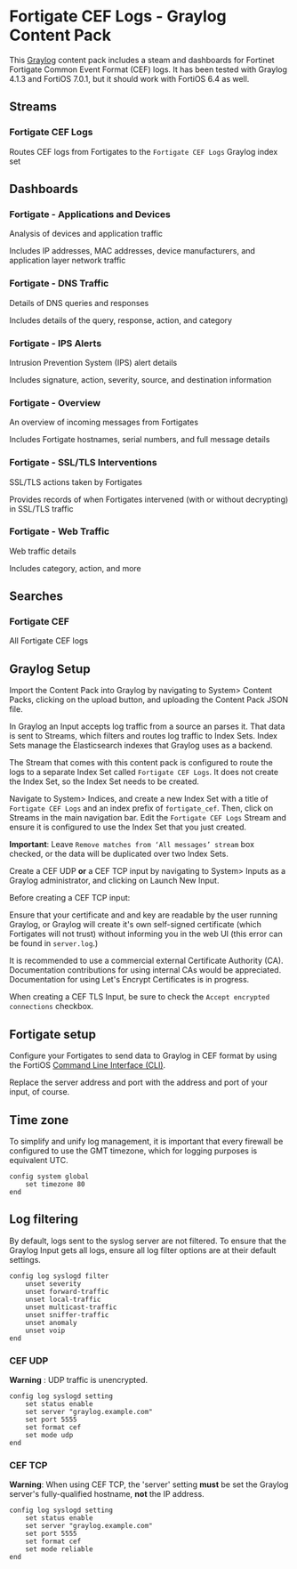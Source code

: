 # Fortigate CEF Logs - Graylog Content Pack

This [Graylog][graylog] content pack includes a steam and dashboards for Fortinet Fortigate Common Event Format (CEF) logs. It has been tested with Graylog 4.1.3 and FortiOS 7.0.1, but it should work with FortiOS 6.4 as well.

## Streams

### Fortigate CEF Logs

Routes CEF logs from Fortigates to the `Fortigate CEF Logs` Graylog index set

## Dashboards

### Fortigate - Applications and Devices

Analysis of devices and application traffic

Includes IP addresses, MAC addresses, device manufacturers, and application layer network traffic

### Fortigate - DNS Traffic

Details of DNS queries and responses

Includes details of the query, response, action, and category

### Fortigate - IPS Alerts

Intrusion Prevention System (IPS) alert details

Includes signature, action, severity, source, and destination information

### Fortigate - Overview

An overview of incoming messages from Fortigates

Includes Fortigate hostnames, serial numbers, and full message details

### Fortigate - SSL/TLS Interventions

SSL/TLS actions taken by Fortigates

Provides records of when Fortigates intervened (with or without decrypting) in SSL/TLS traffic

### Fortigate - Web Traffic

Web traffic details

Includes category, action, and more

## Searches

### Fortigate CEF

All Fortigate CEF logs

## Graylog Setup

Import the Content Pack into Graylog by navigating to System> Content Packs, clicking on the upload button, and uploading the Content Pack JSON file.

In Graylog an Input accepts log traffic from a source an parses it. That data is sent to Streams, which filters and routes log traffic to Index Sets. Index Sets manage the Elasticsearch indexes that Graylog uses as a backend.

The Stream that comes with this content pack is configured to route the logs to a separate Index Set called `Fortigate CEF Logs`. It does not create the Index Set, so the Index Set needs to be created.

Navigate to System> Indices, and create a new Index Set with a title of `Fortigate CEF Logs` and an index prefix of `fortigate_cef`. Then, click on Streams in the main navigation bar. Edit the `Fortigate CEF Logs` Stream and ensure it is configured to use the Index Set that you just created.

**Important**: Leave `Remove matches from ‘All messages’ stream` box checked, or the data will be duplicated over two Index Sets.

Create a CEF UDP **or** a CEF TCP input by navigating to System> Inputs as a Graylog administrator, and clicking on Launch New Input.

Before creating a CEF TCP input:

Ensure that your certificate and and key are readable by the user running Graylog, or Graylog will create it's own self-signed certificate (which Fortigates will not trust) without informing you in the web UI (this error can be found in `server.log`.)

It is recommended to use a commercial external Certificate Authority (CA). Documentation contributions for using internal CAs would be appreciated. Documentation for using Let's Encrypt Certificates is in progress.

When creating a CEF TLS Input, be sure to check the `Accept encrypted connections` checkbox.

## Fortigate setup

Configure your Fortigates to send data to Graylog in CEF format by using the FortiOS [Command Line Interface (CLI)][CLI].

Replace the server address and port with the address and port of your input, of course.

## Time zone

To simplify and unify log management, it is important that every firewall be configured to use the GMT timezone, which for logging purposes is equivalent UTC.

```fortios
config system global
    set timezone 80
end
```

## Log filtering

By default, logs sent to the syslog server are not filtered. To ensure that the Graylog Input gets all logs, ensure all log filter options are at their default settings.

```fortios
config log syslogd filter
    unset severity
    unset forward-traffic
    unset local-traffic
    unset multicast-traffic
    unset sniffer-traffic
    unset anomaly
    unset voip
end
```

### CEF UDP

**Warning** : UDP traffic is unencrypted.

```fortios
config log syslogd setting
    set status enable
    set server "graylog.example.com"
    set port 5555
    set format cef
    set mode udp
end
```

### CEF TCP

**Warning**: When using CEF TCP, the 'server' setting **must** be set the Graylog server's fully-qualified hostname, **not** the IP address.

```fortios
config log syslogd setting
    set status enable
    set server "graylog.example.com"
    set port 5555
    set format cef
    set mode reliable
end
```

[Graylog]: https://www.graylog.org/
[CLI]: https://docs.fortinet.com/document/fortigate/7.0.1/cli-reference/445620/config-log-syslogd-setting
